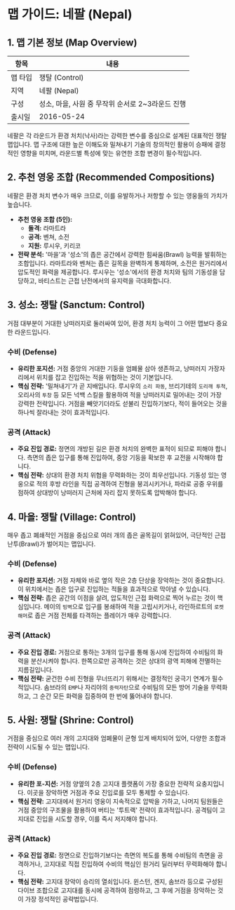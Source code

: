 # 맵 가이드: 네팔 (Nepal)

## 1. 맵 기본 정보 (Map Overview)

| 항목    | 내용                                             |
| ------- | ------------------------------------------------ |
| 맵 타입 | 쟁탈 (Control)                                   |
| 지역    | 네팔 (Nepal)                                     |
| 구성    | 성소, 마을, 사원 중 무작위 순서로 2~3라운드 진행 |
| 출시일  | 2016-05-24                                       |

네팔은 각 라운드가 환경 처치(낙사)라는 강력한 변수를 중심으로 설계된 대표적인 쟁탈 맵입니다. 맵 구조에 대한 높은 이해도와 밀쳐내기 기술의 창의적인 활용이 승패에 결정적인 영향을 미치며, 라운드별 특성에 맞는 유연한 조합 변경이 필수적입니다.

## 2. 추천 영웅 조합 (Recommended Compositions)

네팔은 환경 처치 변수가 매우 크므로, 이를 유발하거나 저항할 수 있는 영웅들의 가치가 높습니다.

- **추천 영웅 조합 (5인):**
  - **돌격:** 라마트라
  - **공격:** 벤쳐, 소전
  - **지원:** 루시우, 키리코
- **전략 분석:** '마을'과 '성소'의 좁은 공간에서 강력한 힘싸움(Brawl) 능력을 발휘하는 조합입니다. 라마트라와 벤쳐는 좁은 길목을 완벽하게 통제하며, 소전은 원거리에서 압도적인 화력을 제공합니다. 루시우는 '성소'에서의 환경 처치와 팀의 기동성을 담당하고, 바티스트는 근접 난전에서의 유지력을 극대화합니다.

## 3. 성소: 쟁탈 (Sanctum: Control)

거점 대부분이 거대한 낭떠러지로 둘러싸여 있어, 환경 처치 능력이 그 어떤 맵보다 중요한 라운드입니다.

### 수비 (Defense)

- **유리한 포지션:** 거점 중앙의 거대한 기둥을 엄폐물 삼아 생존하고, 낭떠러지 가장자리에서 위치를 잡고 진입하는 적을 위협하는 것이 기본입니다.
- **핵심 전략:** '밀쳐내기'가 곧 지배입니다. 루시우의 `소리 파동`, 브리기테의 `도리깨 투척`, 오리사의 `투창` 등 모든 넉백 스킬을 활용하여 적을 낭떠러지로 밀어내는 것이 가장 강력한 전략입니다. 거점을 빼앗기더라도 섣불리 진입하기보다, 적이 들어오는 것을 하나씩 잘라내는 것이 효과적입니다.

### 공격 (Attack)

- **주요 진입 경로:** 정면의 개방된 길은 환경 처치의 완벽한 표적이 되므로 피해야 합니다. 측면의 좁은 입구를 통해 진입하여, 중앙 기둥을 확보한 후 교전을 시작해야 합니다.
- **핵심 전략:** 상대의 환경 처치 위협을 무력화하는 것이 최우선입니다. 기동성 있는 영웅으로 적의 후방 라인을 직접 공격하여 진형을 붕괴시키거나, 파라로 공중 우위를 점하여 상대방이 낭떠러지 근처에 자리 잡지 못하도록 압박해야 합니다.

## 4. 마을: 쟁탈 (Village: Control)

매우 좁고 폐쇄적인 거점을 중심으로 여러 개의 좁은 골목길이 얽혀있어, 극단적인 근접 난투(Brawl)가 벌어지는 맵입니다.

### 수비 (Defense)

- **유리한 포지션:** 거점 자체와 바로 옆의 작은 2층 단상을 장악하는 것이 중요합니다. 이 위치에서는 좁은 입구로 진입하는 적들을 효과적으로 막아낼 수 있습니다.
- **핵심 전략:** 좁은 공간의 이점을 살려, 압도적인 근접 화력으로 찍어 누르는 것이 핵심입니다. 메이의 `빙벽`으로 입구를 봉쇄하여 적을 고립시키거나, 라인하르트의 `로켓 해머`로 좁은 거점 전체를 타격하는 플레이가 매우 강력합니다.

### 공격 (Attack)

- **주요 진입 경로:** 거점으로 통하는 3개의 입구를 통해 동시에 진입하여 수비팀의 화력을 분산시켜야 합니다. 한쪽으로만 공격하는 것은 상대의 광역 피해에 전멸하는 지름길입니다.
- **핵심 전략:** 굳건한 수비 진형을 무너뜨리기 위해서는 결정적인 궁극기 연계가 필수적입니다. 솜브라의 `EMP`나 자리야의 `중력자탄`으로 수비팀의 모든 방어 기술을 무력화하고, 그 순간 모든 화력을 집중하여 한 번에 뚫어내야 합니다.

## 5. 사원: 쟁탈 (Shrine: Control)

거점을 중심으로 여러 개의 고지대와 엄폐물이 균형 있게 배치되어 있어, 다양한 조합과 전략이 시도될 수 있는 맵입니다.

### 수비 (Defense)

- **유리한 포-지션:** 거점 양옆의 2층 고지대 플랫폼이 가장 중요한 전략적 요충지입니다. 이곳을 장악하면 거점과 주요 진입로를 모두 통제할 수 있습니다.
- **핵심 전략:** 고지대에서 원거리 영웅이 지속적으로 압박을 가하고, 나머지 팀원들은 거점 중앙의 구조물을 활용하여 버티는 '투트랙' 전략이 효과적입니다. 공격팀이 고지대로 진입을 시도할 경우, 이를 즉시 저지해야 합니다.

### 공격 (Attack)

- **주요 진입 경로:** 정면으로 진입하기보다는 측면의 복도를 통해 수비팀의 측면을 공격하거나, 고지대로 직접 진입하여 수비의 핵심인 원거리 딜러부터 무력화해야 합니다.
- **핵심 전략:** 고지대 장악이 승리의 열쇠입니다. 윈스턴, 겐지, 솜브라 등으로 구성된 다이브 조합으로 고지대를 동시에 공격하여 점령하고, 그 후에 거점을 장악하는 것이 가장 정석적인 공략법입니다.
